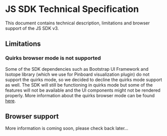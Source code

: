 # JS SDK Technical Specification

This document contains technical description, limitations and browser support of the JS SDK v3.

## Limitations

### Quirks browser mode is not supported

Some of the SDK dependencies such as Bootstrap UI Framework and Isotope library (which we use for Pinboard visualization plugin) do not support the quirks mode, so we decided to decline the quirks mode support as well. The SDK will still be functioning in quirks mode but some of the features will not be available and the UI components might not be rendered properly. More information about the quirks browser mode can be found [here](http://en.wikipedia.org/wiki/Quirks_mode).

## Browser support

More information is coming soon, please check back later...
